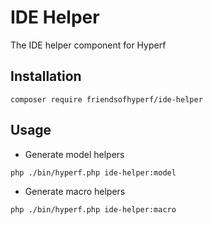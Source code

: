 # IDE Helper

The IDE helper component for Hyperf

## Installation

```shell
composer require friendsofhyperf/ide-helper
```

## Usage

- Generate model helpers

```shell
php ./bin/hyperf.php ide-helper:model
```

- Generate macro helpers

```shell
php ./bin/hyperf.php ide-helper:macro
```